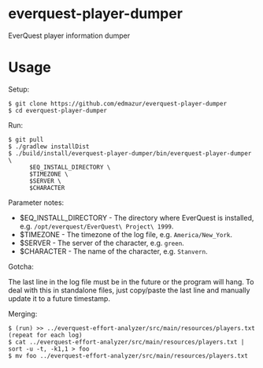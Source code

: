 # everquest-player-dumper
EverQuest player information dumper

# Usage

Setup:

```
$ git clone https://github.com/edmazur/everquest-player-dumper
$ cd everquest-player-dumper
```

Run:

```
$ git pull
$ ./gradlew installDist
$ ./build/install/everquest-player-dumper/bin/everquest-player-dumper \
      $EQ_INSTALL_DIRECTORY \
      $TIMEZONE \
      $SERVER \
      $CHARACTER
```

Parameter notes:

* $EQ_INSTALL_DIRECTORY - The directory where EverQuest is installed, e.g. `/opt/everquest/EverQuest\ Project\ 1999`.
* $TIMEZONE - The timezone of the log file, e.g. `America/New_York`.
* $SERVER - The server of the character, e.g. `green`.
* $CHARACTER - The name of the character, e.g. `Stanvern`.

Gotcha:

The last line in the log file must be in the future or the program will hang. To
deal with this in standalone files, just copy/paste the last line and manually
update it to a future timestamp.

Merging:

```
$ (run) >> ../everquest-effort-analyzer/src/main/resources/players.txt
(repeat for each log)
$ cat ../everquest-effort-analyzer/src/main/resources/players.txt | sort -u -t, -k1,1 > foo
$ mv foo ../everquest-effort-analyzer/src/main/resources/players.txt
```
